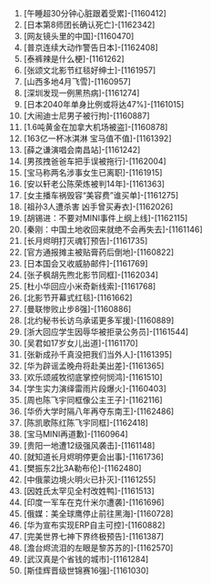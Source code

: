 
1. [午睡超30分钟心脏跟着受累]-[1160412]
1. [日本第8师团长确认死亡]-[1162342]
1. [网友镜头里的中国]-[1160470]
1. [普京连续大动作警告日本]-[1162408]
1. [泰裤辣是什么梗]-[1161262]
1. [张颂文北影节红毯好绅士]-[1161957]
1. [山西多地4月飞雪]-[1160957]
1. [深圳发现一例黑热病]-[1161274]
1. [日本2040年单身比例或将达47%]-[1161015]
1. [大闹迪士尼男子被行拘]-[1160887]
1. [1.6吨黄金在加拿大机场被盗]-[1160878]
1. [163亿一杯冰淇淋 宝马值不值]-[1161392]
1. [薛之谦演唱会南昌站]-[1161242]
1. [男孩拽爸爸车把手误被拖行]-[1162004]
1. [宝马称两名涉事女生已离职]-[1161915]
1. [安以轩老公陈荣炼被判14年]-[1161363]
1. [女主播车祸毁容“美容费”谁买单]-[1161275]
1. [祖孙3人遭杀害 凶手曾买寿衣]-[1162026]
1. [胡锡进：不要对MINI事件上纲上线]-[1162115]
1. [秦刚：中国土地收回来就绝不会再失去]-[1161146]
1. [长月烬明打灭魂钉预告]-[1161735]
1. [官方通报摊主被贴膏药后倒地]-[1160822]
1. [日本国会又收威胁邮件]-[1161769]
1. [张子枫胡先煦北影节同框]-[1162034]
1. [杜小华回应小米奇新线索]-[1161768]
1. [北影节开幕式红毯]-[1161662]
1. [曼联惨败止步8强]-[1160886]
1. [北约秘书长访乌承诺更多军援]-[1160889]
1. [浙大回应学生因辱华被拒录公务员]-[1161544]
1. [吴君如17岁女儿出道]-[1161170]
1. [张新成孙千真没把我们当外人]-[1161395]
1. [华为辟谣孟晚舟将赴美出差]-[1161365]
1. [欢乐颂戚牧彻底掌控何悯鸿]-[1161510]
1. [学生实力演绎雷雨片段爆火]-[1160403]
1. [周也陈飞宇同框像公主王子]-[1162116]
1. [华侨大学时隔八年再夺东南王]-[1162486]
1. [陈凯歌陈红陈飞宇同框]-[1162418]
1. [宝马MINI再道歉]-[1160964]
1. [贵阳一地遭12级强风袭击]-[1161148]
1. [就知道长月烬明停更会出事]-[1161736]
1. [樊振东2比3A勒布伦]-[1162480]
1. [中俄蒙边境火明火已扑灭]-[1161255]
1. [因姓氏太罕见全村改姓鸭]-[1161513]
1. [印度一军车在克什米尔遭袭]-[1161696]
1. [俄媒：美全球鹰停止前往黑海]-[1160728]
1. [华为宣布实现ERP自主可控]-[1160882]
1. [完美世界七神下界终极预告]-[1161387]
1. [澹台烬流泪的左眼是黎苏苏的]-[1162570]
1. [武汉真是个省钱的城市]-[1161284]
1. [斯佳辉晋级世锦赛16强]-[1161030]